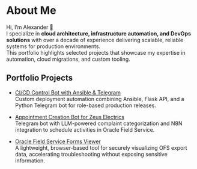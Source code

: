 # About Me

Hi, I’m Alexander 👋  
I specialize in **cloud architecture, infrastructure automation, and DevOps solutions** with over a decade of experience delivering scalable, reliable systems for production environments.  
This portfolio highlights selected projects that showcase my expertise in automation, cloud migrations, and custom tooling.  

## Portfolio Projects

- [CI/CD Control Bot with Ansible & Telegram](./bots/ci-cd-bot.md)  
  Custom deployment automation combining Ansible, Flask API, and a Python Telegram bot for role-based production releases.  

- [Appointment Creation Bot for Zeus Electrics](./bots/appointment_creation.md)  
  Telegram bot with LLM-powered complaint categorization and N8N integration to schedule activities in Oracle Field Service.
  
- [Oracle Field Service Forms Viewer](./optimizations/ofs_forms_viewer.md)  
  A lightweight, browser-based tool for securely visualizing OFS export data, accelerating troubleshooting without exposing sensitive information.  
<!-- Add more projects as you expand -->
